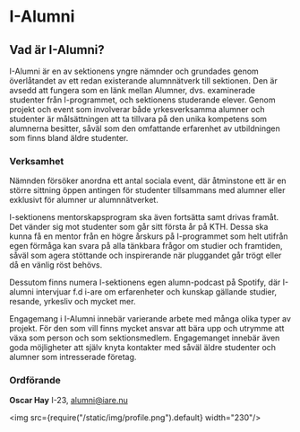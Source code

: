 # I-Alumni
## Vad är I-Alumni?

I-Alumni är en av sektionens yngre nämnder och grundades genom överlåtandet av ett redan existerande alumnnätverk till sektionen. Den är avsedd att fungera som en länk mellan Alumner, dvs. examinerade studenter från I-programmet, och sektionens studerande elever. Genom projekt och event som involverar både yrkesverksamma alumner och studenter är målsättningen att ta tillvara på den unika kompetens som alumnerna besitter, såväl som den omfattande erfarenhet av utbildningen som finns bland äldre studenter.

### Verksamhet

Nämnden försöker anordna ett antal sociala event, där åtminstone ett är en större sittning öppen antingen för studenter tillsammans med alumner eller exklusivt för alumner ur alumnnätverket.

I-sektionens mentorskapsprogram ska även fortsätta samt drivas framåt. Det vänder sig mot studenter som går sitt första år på KTH. Dessa ska kunna få en mentor från en högre årskurs på I-programmet som helt utifrån egen förmåga kan svara på alla tänkbara frågor om studier och framtiden, såväl som agera stöttande och inspirerande när pluggandet går trögt eller då en vänlig röst behövs.

Dessutom finns numera I-sektionens egen alumn-podcast på Spotify, där I-alumni intervjuar f.d i-are om erfarenheter och kunskap gällande studier, resande, yrkesliv och mycket mer. 

Engagemang i I-Alumni innebär varierande arbete med många olika typer av projekt. För den som vill finns mycket ansvar att bära upp och utrymme att växa som person och som sektionsmedlem. Engagemanget innebär även goda möjligheter att själv knyta kontakter med såväl äldre studenter och alumner som intresserade företag.

### Ordförande

__Oscar Hay__ I-23, alumni@iare.nu

<img src={require("/static/img/profile.png").default} width="230"/>